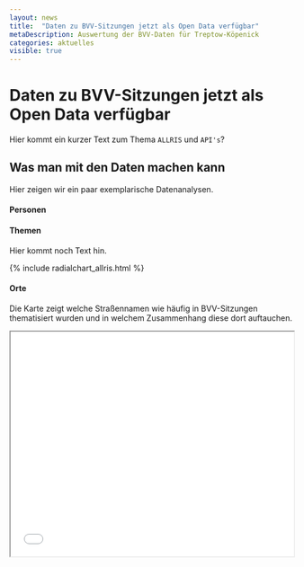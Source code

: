 ```yaml
---
layout: news
title:  "Daten zu BVV-Sitzungen jetzt als Open Data verfügbar"
metaDescription: Auswertung der BVV-Daten für Treptow-Köpenick
categories: aktuelles
visible: true
---
```


# Daten zu BVV-Sitzungen jetzt als Open Data verfügbar
Hier kommt ein kurzer Text zum Thema `ALLRIS` und `API's`?

## Was man mit den Daten machen kann
Hier zeigen wir ein paar exemplarische Datenanalysen.

#### Personen

#### Themen
Hier kommt noch Text hin. 

{% include radialchart_allris.html %}
#### Orte
Die Karte zeigt welche Straßennamen wie häufig in BVV-Sitzungen thematisiert wurden und in welchem Zusammenhang diese dort auftauchen.

<iframe src='/assets/allris/allris_streets.html' width='100%' height='400px' title='My file'></iframe>




